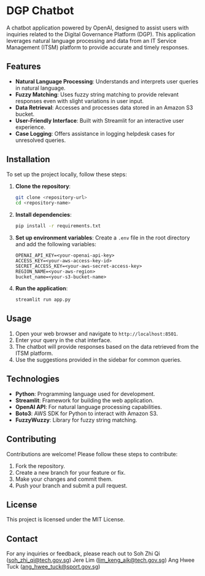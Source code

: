 # DGP Chatbot

A chatbot application powered by OpenAI, designed to assist users with inquiries related to the Digital Governance Platform (DGP). This application leverages natural language processing and data from an IT Service Management (ITSM) platform to provide accurate and timely responses.

## Features

- **Natural Language Processing**: Understands and interprets user queries in natural language.
- **Fuzzy Matching**: Uses fuzzy string matching to provide relevant responses even with slight variations in user input.
- **Data Retrieval**: Accesses and processes data stored in an Amazon S3 bucket.
- **User-Friendly Interface**: Built with Streamlit for an interactive user experience.
- **Case Logging**: Offers assistance in logging helpdesk cases for unresolved queries.

## Installation

To set up the project locally, follow these steps:

1. **Clone the repository**:
    ```bash
    git clone <repository-url>
    cd <repository-name>
    ```

2. **Install dependencies**:
    ```bash
    pip install -r requirements.txt
    ```

3. **Set up environment variables**:
    Create a `.env` file in the root directory and add the following variables:
    ```
    OPENAI_API_KEY=<your-openai-api-key>
    ACCESS_KEY=<your-aws-access-key-id>
    SECRET_ACCESS_KEY=<your-aws-secret-access-key>
    REGION_NAME=<your-aws-region>
    bucket_name=<your-s3-bucket-name>
    ```

4. **Run the application**:
    ```bash
    streamlit run app.py
    ```

## Usage

1. Open your web browser and navigate to `http://localhost:8501`.
2. Enter your query in the chat interface.
3. The chatbot will provide responses based on the data retrieved from the ITSM platform.
4. Use the suggestions provided in the sidebar for common queries.

## Technologies

- **Python**: Programming language used for development.
- **Streamlit**: Framework for building the web application.
- **OpenAI API**: For natural language processing capabilities.
- **Boto3**: AWS SDK for Python to interact with Amazon S3.
- **FuzzyWuzzy**: Library for fuzzy string matching.

## Contributing

Contributions are welcome! Please follow these steps to contribute:

1. Fork the repository.
2. Create a new branch for your feature or fix.
3. Make your changes and commit them.
4. Push your branch and submit a pull request.

## License

This project is licensed under the MIT License. 

## Contact

For any inquiries or feedback, please reach out to 
Soh Zhi Qi (soh_zhi_qi@tech.gov.sg)
Jere Lim (lim_keng_aik@tech.gov.sg)
Ang Hwee Tuck (ang_hwee_tuck@sport.gov.sg)

